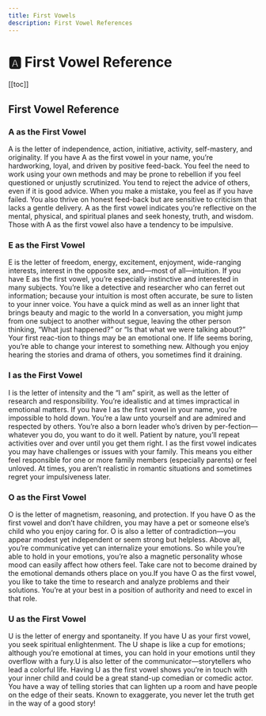 ```yaml
---
title: First Vowels
description: First Vowel References
---
```


# 🅰️ First Vowel Reference

[[toc]]

## First Vowel Reference

### A as the First Vowel

A is the letter of independence, action, initiative, activity, self-mastery, and originality. If you have A as the first vowel in your name, you’re hardworking, loyal, and driven by positive feed-back. You feel the need to work using your own methods and may be prone to rebellion if you feel questioned or unjustly scrutinized. You tend to reject the advice of others, even if it is good advice. When you make a mistake, you feel as if you have failed. You also thrive on honest feed-back but are sensitive to criticism that lacks a gentle delivery. A as the first vowel indicates you’re reflective on the mental, physical, and spiritual planes and seek honesty, truth, and wisdom. Those with A as the first vowel also have a tendency to be impulsive.

### E as the First Vowel

E is the letter of freedom, energy, excitement, enjoyment, wide-ranging interests, interest in the opposite sex, and—most of all—intuition. If you have E as the first vowel, you’re especially instinctive and interested in many subjects. You’re like a detective and researcher who can ferret out information; because your intuition is most often accurate, be sure to listen to your inner voice. You have a quick mind as well as an inner light that brings beauty and magic to the world In a conversation, you might jump from one subject to another without segue, leaving the other person thinking, “What just happened?” or “Is that what we were talking about?” Your first reac-tion to things may be an emotional one. If life seems boring, you’re able to change your interest to something new. Although you enjoy hearing the stories and drama of others, you sometimes find it draining.

### I as the First Vowel

I is the letter of intensity and the “I am” spirit, as well as the letter of research and responsibility. You’re idealistic and at times impractical in emotional matters. If you have I as the first vowel in your name, you’re impossible to hold down. You’re a law unto yourself and are admired and respected by others. You’re also a born leader who’s driven by per-fection—whatever you do, you want to do it well. Patient by nature, you’ll repeat activities over and over until you get them right. I as the first vowel indicates you may have challenges or issues with your family. This means you either feel responsible for one or more family members (especially parents) or feel unloved. At times, you aren’t realistic in romantic situations and sometimes regret your impulsiveness later.

### O as the First Vowel

O is the letter of magnetism, reasoning, and protection. If you have O as the first vowel and don’t have children, you may have a pet or someone else’s child who you enjoy caring for. O is also a letter of contradiction—you appear modest yet independent or seem strong but helpless. Above all, you’re communicative yet can internalize your emotions. So while you’re able to hold in your emotions, you’re also a magnetic personality whose mood can easily affect how others feel. Take care not to become drained by the emotional demands others place on you.If you have O as the first vowel, you like to take the time to research and analyze problems and their solutions. You’re at your best in a position of authority and need to excel in that role.&#x20;

### U as the First Vowel

U is the letter of energy and spontaneity. If you have U as your first vowel, you seek spiritual enlightenment. The U shape is like a cup for emotions; although you’re emotional at times, you can hold in your emotions until they overflow with a fury.U is also letter of the communicator—storytellers who lead a colorful life. Having U as the first vowel shows you’re in touch with your inner child and could be a great stand-up comedian or comedic actor. You have a way of telling stories that can lighten up a room and have people on the edge of their seats. Known to exaggerate, you never let the truth get in the way of a good story!
